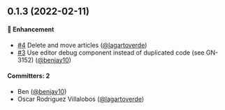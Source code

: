 
## 0.1.3 (2022-02-11)

#### :rocket: Enhancement
* [#4](https://github.com/lblod/ember-rdfa-editor-besluit-plugin/pull/4) Delete and move articles ([@lagartoverde](https://github.com/lagartoverde))
* [#3](https://github.com/lblod/ember-rdfa-editor-besluit-plugin/pull/3) Use editor debug component instead of duplicated code (see GN-3152) ([@benjay10](https://github.com/benjay10))

#### Committers: 2
- Ben ([@benjay10](https://github.com/benjay10))
- Oscar Rodriguez Villalobos ([@lagartoverde](https://github.com/lagartoverde))




